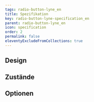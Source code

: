 ```yaml
---
tags: radio-button-lyne_en
title: Spezifikation
key: radio-button-lyne-specification_en
parent: radio-button-lyne_en
icon: specification
order: 2
permalink: false
eleventyExcludeFromCollections: true
---
```


## Design 

## Zustände

## Optionen


